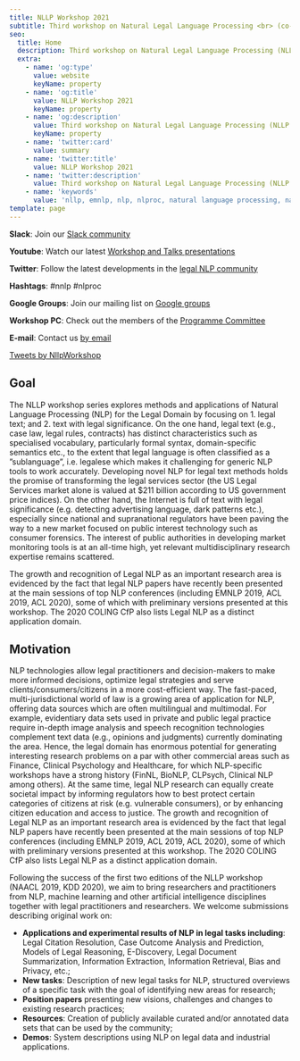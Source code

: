 ```yaml
---
title: NLLP Workshop 2021
subtitle: Third workshop on Natural Legal Language Processing <br> (co-located with EMNLP 2021)
seo:
  title: Home
  description: Third workshop on Natural Legal Language Processing (NLLP 2021) explores methods and applications of Natural Language Processing for the Legal Domain by focusing on legal text and text with legal significance. Co-located with EMNLP 2021.
  extra:
    - name: 'og:type'
      value: website
      keyName: property
    - name: 'og:title'
      value: NLLP Workshop 2021
      keyName: property
    - name: 'og:description'
      value: Third workshop on Natural Legal Language Processing (NLLP 2021) explores methods and applications of Natural Language Processing for the Legal Domain by focusing on legal text and text with legal significance. Co-located with EMNLP 2021.
      keyName: property
    - name: 'twitter:card'
      value: summary
    - name: 'twitter:title'
      value: NLLP Workshop 2021
    - name: 'twitter:description'
      value: Third workshop on Natural Legal Language Processing (NLLP 2021) explores methods and applications of Natural Language Processing for the Legal Domain by focusing on legal text and text with legal significance. Co-located with EMNLP 2021.
    - name: 'keywords'
      value: 'nllp, emnlp, nlp, nlproc, natural language processing, natural legal language processing, legal text, legal domain language'
template: page
---
```


<div class="grid-2-1">
  <div class="grid-2-1-left">

**Slack**: Join our [Slack community](https://join.slack.com/t/nllp/shared_invite/zt-qrjzyncj-5Rq4AXnMKQVLkwWSQknRHw)

**Youtube**: Watch our latest [Workshop and Talks presentations](https://www.youtube.com/channel/UCqqT9g-V0IsghloVF6S75dw)

**Twitter**: Follow the latest developments in the [legal NLP community](https://twitter.com/nllpworkshop?lang=en)

**Hashtags**: #nnlp #nlproc

**Google Groups**: Join our mailing list on [Google groups](https://groups.google.com/forum/#!forum/nllp) 

**Workshop PC**: Check out the members of the [Programme Committee](/workshop/committees) 

**E-mail**: Contact us [by email](mailto:nllp.chairs@gmail.com)


  </div>

  <div class="grid-2-1-right">
    <a class="twitter-timeline" data-height="350" data-dnt="true" href="https://twitter.com/NllpWorkshop?ref_src=twsrc%5Etfw">Tweets by NllpWorkshop</a> <script async src="https://platform.twitter.com/widgets.js" charset="utf-8"></script>
  </div>
</div>

## Goal

The NLLP workshop series explores methods and applications of Natural Language Processing (NLP) for the Legal Domain by focusing on 1. legal text; and 2. text with legal significance. On the one hand, legal text (e.g., case law, legal rules, contracts) has distinct characteristics such as specialised vocabulary, particularly formal syntax, domain-specific semantics etc., to the extent that legal language is often classified as a ”sublanguage”, i.e. legalese which makes it challenging for generic NLP tools to work accurately. Developing novel NLP for legal text methods holds the promise of transforming the legal services sector (the US Legal Services market alone is valued at $211 billion according to US government price indices). On the other hand, the Internet is full of text with legal significance (e.g. detecting advertising language, dark patterns etc.), especially since national and supranational regulators have been paving the way to a new market focused on public interest technology such as consumer forensics. The interest of public authorities in developing market monitoring tools is at an all-time high, yet relevant multidisciplinary research expertise remains scattered.

The growth and recognition of Legal NLP as an important research area is evidenced by the fact that legal NLP papers have recently been presented at the main sessions of top NLP conferences (including EMNLP 2019, ACL 2019, ACL 2020), some of which with preliminary versions presented at this workshop. The 2020 COLING CfP also lists Legal NLP as a distinct application domain.


## Motivation

NLP technologies allow legal practitioners and decision-makers to make more informed decisions, optimize legal strategies and serve clients/consumers/citizens in a more cost-efficient way. The fast-paced, multi-jurisdictional world of law is a growing area of application for NLP, offering data sources which are often multilingual and multimodal. For example, evidentiary data sets used in private and public legal practice require in-depth image analysis and speech recognition technologies complement text data (e.g., opinions and judgments) currently dominating the area. Hence, the legal domain has enormous potential for generating interesting research problems on a par with other commercial areas such as Finance, Clinical Psychology and Healthcare, for which NLP-specific workshops have a strong history (FinNL, BioNLP, CLPsych, Clinical NLP among others). At the same time, legal NLP research can equally create societal impact by informing regulators how to best protect certain categories of citizens at risk (e.g. vulnerable consumers), or by enhancing citizen education and access to justice. The growth and recognition of Legal NLP as an important research area is evidenced by the fact that legal NLP papers have recently been presented at the main sessions of top NLP conferences (including EMNLP 2019, ACL 2019, ACL 2020), some of which with preliminary versions presented at this workshop. The 2020 COLING CfP also lists Legal NLP as a distinct application domain.

Following the success of the first two editions of the NLLP workshop (NAACL 2019, KDD 2020), we aim to bring researchers and practitioners from NLP, machine learning and other artificial intelligence disciplines together with legal practitioners and researchers. We welcome submissions describing original work on:

- **Applications and experimental results of NLP in legal tasks including**: Legal Citation Resolution, Case Outcome Analysis and Prediction, Models of Legal Reasoning, E-Discovery, Legal Document Summarization, Information Extraction, Information Retrieval, Bias and Privacy, etc.;
- **New tasks**: Description of new legal tasks for NLP, structured overviews of a specific task with the goal of identifying new areas for research;
- **Position papers** presenting new visions, challenges and changes to existing research practices;
- **Resources**: Creation of publicly available curated and/or annotated data sets that can be used by the community;
- **Demos**: System descriptions using NLP on legal data and industrial applications.